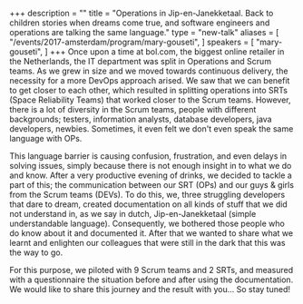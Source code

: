 +++
description = ""
title = "Operations in Jip-en-Janekketaal. Back to children stories when dreams come true, and software engineers and operations are talking the same language."
type = "new-talk"
aliases = [
        "/events/2017-amsterdam/program/mary-gouseti",
]
speakers = [
        "mary-gouseti",
]
+++
Once upon a time at bol.com, the biggest online retailer in the Netherlands, the IT department was split in Operations and Scrum teams. As we grew in size and we moved towards continuous delivery, the necessity for a more DevOps approach arised. We saw that we can benefit to get closer to each other, which resulted in splitting operations into SRTs (Space Reliability Teams) that worked closer to the Scrum teams. However, there is a lot of diversity in the Scrum teams, people with different backgrounds; testers, information analysts, database developers, java developers, newbies. Sometimes, it even felt we don't even speak the same language with OPs.

This language barrier is causing confusion, frustration, and even delays in solving issues, simply because there is not enough insight in to what we do and know. After a very productive evening of drinks, we decided to tackle a part of this; the communication between our SRT (OPs) and our guys & girls from the Scrum teams (DEVs). To do this, we, three struggling developers that dare to dream, created documentation on all kinds of stuff that we did not understand in, as we say in dutch, Jip-en-Janekketaal (simple understandable language). Consequently, we bothered those people who do know about it and documented it. After that we wanted to share what we learnt and enlighten our colleagues that were still in the dark that this was the way to go.

For this purpose, we piloted with 9 Scrum teams and 2 SRTs, and measured with a questionnaire the situation before and after using the documentation. We would like to share this journey and the result with you... So stay tuned!